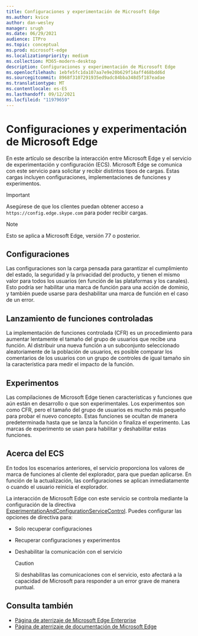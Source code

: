 ```yaml
---
title: Configuraciones y experimentación de Microsoft Edge
ms.author: kvice
author: dan-wesley
manager: srugh
ms.date: 06/29/2021
audience: ITPro
ms.topic: conceptual
ms.prod: microsoft-edge
ms.localizationpriority: medium
ms.collection: M365-modern-desktop
description: Configuraciones y experimentación de Microsoft Edge
ms.openlocfilehash: 1ebfe5fc1da107aa7e9e20b629f14aff468bdd6d
ms.sourcegitcommit: 8968f3107291935ed9adc84bba348d5f187eadae
ms.translationtype: MT
ms.contentlocale: es-ES
ms.lasthandoff: 09/12/2021
ms.locfileid: "11979659"
---
```

# <a name="microsoft-edge-configurations-and-experimentation"></a>Configuraciones y experimentación de Microsoft Edge

En este artículo se describe la interacción entre Microsoft Edge y el servicio de experimentación y configuración (ECS). Microsoft Edge se comunica con este servicio para solicitar y recibir distintos tipos de cargas. Estas cargas incluyen configuraciones, implementaciones de funciones y experimentos.

> [!IMPORTANT]
> Asegúrese de que los clientes puedan obtener acceso a `https://config.edge.skype.com` para poder recibir cargas.

> [!NOTE]
> Esto se aplica a Microsoft Edge, versión 77 o posterior.

## <a name="configurations"></a>Configuraciones

Las configuraciones son la carga pensada para garantizar el cumplimiento del estado, la seguridad y la privacidad del producto, y tienen el mismo valor para todos los usuarios (en función de las plataformas y los canales). Esto podría ser habilitar una marca de función para una acción de dominio, y también puede usarse para deshabilitar una marca de función en el caso de un error.

## <a name="controlled-feature-rollout"></a>Lanzamiento de funciones controladas

La implementación de funciones controlada (CFR) es un procedimiento para aumentar lentamente el tamaño del grupo de usuarios que recibe una función. Al distribuir una nueva función a un subconjunto seleccionado aleatoriamente de la población de usuarios, es posible comparar los comentarios de los usuarios con un grupo de controles de igual tamaño sin la característica para medir el impacto de la función.

## <a name="experiments"></a>Experimentos

Las compilaciones de Microsoft Edge tienen características y funciones que aún están en desarrollo o que son experimentales. Los experimentos son como CFR, pero el tamaño del grupo de usuarios es mucho más pequeño para probar el nuevo concepto. Estas funciones se ocultan de manera predeterminada hasta que se lanza la función o finaliza el experimento. Las marcas de experimento se usan para habilitar y deshabilitar estas funciones.

## <a name="about-the-ecs"></a>Acerca del ECS

En todos los escenarios anteriores, el servicio proporciona los valores de marca de funciones al cliente del explorador, para que puedan aplicarse. En función de la actualización, las configuraciones se aplican inmediatamente o cuando el usuario reinicia el explorador.

La interacción de Microsoft Edge con este servicio se controla mediante la configuración de la directiva [ExperimentationAndConfigurationServiceControl](./microsoft-edge-policies.md#experimentationandconfigurationservicecontrol). Puedes configurar las opciones de directiva para:

- Solo recuperar configuraciones
- Recuperar configuraciones y experimentos
- Deshabilitar la comunicación con el servicio

  > [!CAUTION]
  > Si deshabilitas las comunicaciones con el servicio, esto afectará a la capacidad de Microsoft para responder a un error grave de manera puntual.

## <a name="see-also"></a>Consulta también

- [Página de aterrizaje de Microsoft Edge Enterprise](https://www.microsoftedgeinsider.com/enterprise)
- [Página de aterrizaje de documentación de Microsoft Edge](./index.yml)